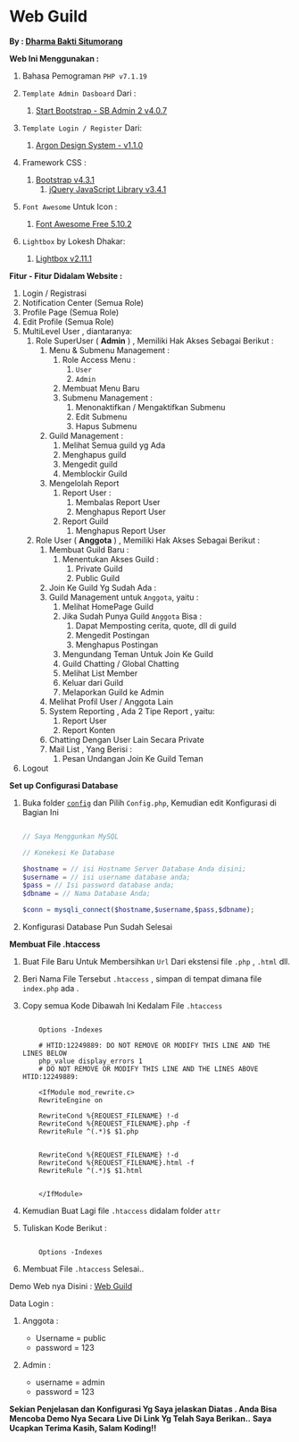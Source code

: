 # Web Guild 

**By : [Dharma Bakti Situmorang](https://facebook.com/adiknya.situmorang)**

**Web Ini Menggunakan :**

1. Bahasa Pemograman `PHP v7.1.19`
   
2. `Template Admin Dasboard` Dari : 
   1. [Start Bootstrap - SB Admin 2 v4.0.7](https://startbootstrap.com/template-overviews/sb-admin-2)
   
3. `Template Login / Register` Dari:
   1. [Argon Design System - v1.1.0](https://www.creative-tim.com/product/argon-design-system)
   
4. Framework CSS :
   1. [Bootstrap v4.3.1](https://getbootstrap.com/)
      1. [jQuery JavaScript Library v3.4.1](https://jquery.com/)
   
5. `Font Awesome` Untuk Icon :
   1. [Font Awesome Free 5.10.2](https://fontawesome.com)
   
6. `Lightbox` by Lokesh Dhakar:
   1. [Lightbox v2.11.1](http://lokeshdhakar.com/projects/lightbox2/)
   
**Fitur - Fitur Didalam Website :**

1. Login / Registrasi 
2. Notification Center (Semua Role)
3. Profile Page (Semua Role)
4. Edit Profile (Semua Role)
5. MultiLevel User , diantaranya:
   1. Role SuperUser ( **Admin** ) , Memiliki Hak Akses Sebagai Berikut :
      1. Menu & Submenu Management :
         1. Role Access Menu :
            1. `User`
            2. `Admin`
         2. Membuat Menu Baru
         3. Submenu Management :
            1. Menonaktifkan / Mengaktifkan Submenu
            2. Edit Submenu
            3. Hapus Submenu
      2. Guild Management :
         1. Melihat Semua guild yg Ada
         2. Menghapus guild 
         3. Mengedit guild
         4. Memblockir Guild
      3. Mengelolah Report 
         1. Report User :
            1. Membalas Report User
            2. Menghapus Report User
         2. Report Guild
            1. Menghapus Report User
   2. Role User ( **Anggota** ) , Memiliki Hak Akses Sebagai Berikut :
      1. Membuat Guild Baru :
         1. Menentukan Akses Guild :
            1. Private Guild
            2. Public Guild
      2. Join Ke Guild Yg Sudah Ada :
      3. Guild Management untuk `Anggota`, yaitu :
         1. Melihat HomePage Guild 
         2. Jika Sudah Punya Guild `Anggota` Bisa :
            1. Dapat Memposting cerita, quote, dll di guild
            2. Mengedit Postingan
            3. Menghapus Postingan
         3. Mengundang Teman Untuk Join Ke Guild
         4. Guild Chatting / Global Chatting
         5. Melihat List Member 
         6. Keluar dari Guild
         7. Melaporkan Guild ke Admin
      4. Melihat Profil User / Anggota Lain 
      5. System Reporting , Ada 2 Tipe Report , yaitu:
         1. Report User
         2. Report Konten
      6. Chatting Dengan User Lain Secara Private
      7. Mail List , Yang Berisi :
         1. Pesan Undangan Join Ke Guild Teman
6. Logout

**Set up Configurasi Database** 

1. Buka folder [`config`](config/config.php) dan Pilih `Config.php`, Kemudian edit Konfigurasi di Bagian Ini

    ```Php

    // Saya Menggunkan MySQL 

    // Konekesi Ke Database 

    $hostname = // isi Hostname Server Database Anda disini;
    $username = // isi username database anda;
    $pass = // Isi password database anda;
    $dbname = // Nama Database Anda;

    $conn = mysqli_connect($hostname,$username,$pass,$dbname);

    ```
2. Konfigurasi Database Pun Sudah Selesai

**Membuat File .htaccess**

1. Buat File Baru Untuk Membersihkan `Url` Dari ekstensi file `.php` , `.html` dll.
2. Beri Nama File Tersebut `.htaccess` , simpan di tempat dimana file `index.php` ada .
3. Copy semua Kode Dibawah Ini Kedalam File `.htaccess`

    ```htaccess
        
        Options -Indexes

        # HTID:12249889: DO NOT REMOVE OR MODIFY THIS LINE AND THE LINES BELOW
        php_value display_errors 1
        # DO NOT REMOVE OR MODIFY THIS LINE AND THE LINES ABOVE HTID:12249889:

        <IfModule mod_rewrite.c>
        RewriteEngine on

        RewriteCond %{REQUEST_FILENAME} !-d
        RewriteCond %{REQUEST_FILENAME}.php -f
        RewriteRule ^(.*)$ $1.php


        RewriteCond %{REQUEST_FILENAME} !-d
        RewriteCond %{REQUEST_FILENAME}.html -f
        RewriteRule ^(.*)$ $1.html


        </IfModule>

    ```
4. Kemudian Buat Lagi file `.htaccess` didalam folder `attr`
5. Tuliskan Kode Berikut :
    
    ```htaccess

        Options -Indexes

    ```

6. Membuat File `.htaccess` Selesai..



Demo Web nya Disini : [Web Guild](https://awesomeguild.000webhostapp.com)

Data Login :

1. Anggota :
   * Username = public
   * password = 123

2. Admin :
   * username = admin
   * password = 123


**Sekian Penjelasan dan Konfigurasi Yg Saya jelaskan Diatas . Anda Bisa Mencoba Demo Nya Secara Live Di Link Yg Telah Saya Berikan..**
**Saya Ucapkan Terima Kasih, Salam Koding!!**